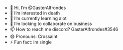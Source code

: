 - 👋 Hi, I’m @GasterAlfrondes
- 👀 I’m interested in death
- 🌱 I’m currently learning alot
- 💞️ I’m looking to collaborate on business
- 📫 How to reach me discord? GasterAlfrondes#3546
- 😄 Pronouns: Crossaint
- ⚡ Fun fact: im single

<!---
GasterAlfrondes/GasterAlfrondes is a ✨ special ✨ repository because its `README.md` (this file) appears on your GitHub profile.
You can click the Preview link to take a look at your changes.
--->
